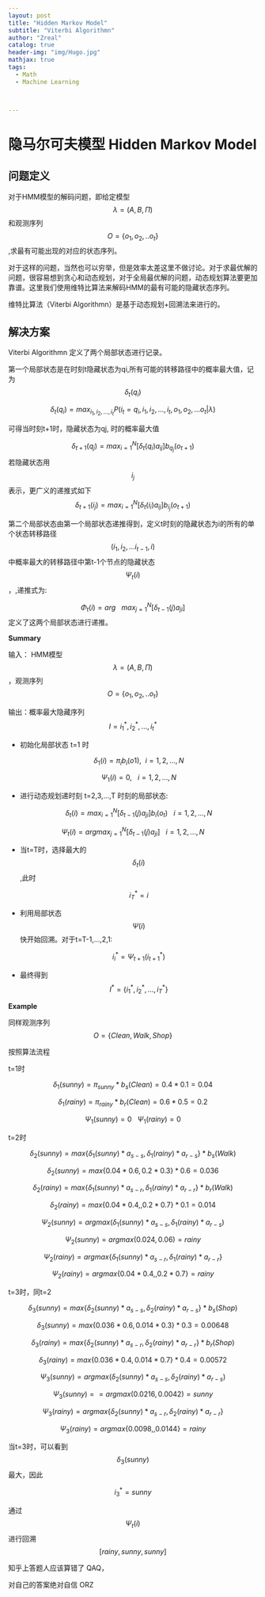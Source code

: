 ```yaml
---
layout: post
title: "Hidden Markov Model"
subtitle: "Viterbi Algorithmn"
author: "Zreal"
catalog: true
header-img: "img/Hugo.jpg"
mathjax: true
tags:
  - Math
  - Machine Learning



---
```


# 隐马尔可夫模型  Hidden Markov Model 

## 问题定义

对于HMM模型的解码问题，即给定模型 $$\lambda=(A,B,\Pi)$$ 和观测序列 $$O=\{o_1,o_2,..o_t\}$$,求最有可能出现的对应的状态序列。

对于这样的问题，当然也可以穷举，但是效率太差这里不做讨论。对于求最优解的问题，很容易想到贪心和动态规划，对于全局最优解的问题，动态规划算法要更加靠谱。这里我们使用维特比算法来解码HMM的最有可能的隐藏状态序列。

维特比算法（Viterbi Algorithmn）是基于动态规划+回溯法来进行的。



## 解决方案

Viterbi Algorithmn 定义了两个局部状态进行记录。

第一个局部状态是在时刻t隐藏状态为qi,所有可能的转移路径中的概率最大值，记为 $$ \delta_t(q_i)$$


$$
\delta_t(q_i)={max}_{i_1,i_2,...,i_t}P(i_t=q_i,i_1,i_2,...,i_t,o_1,o_2,...o_t|\lambda)
$$


可得当时刻t+1时，隐藏状态为qj, 时的概率最大值


$$
\delta_{t+1}(q_j)={max}_{i=1}^N[\delta_t(q_i)a_{ij}]b_{q_j}(o_{t+1})
$$
若隐藏状态用 $$i_j$$表示，更广义的递推式如下
$$
\delta_{t+1}(i_j)={max}_{i=1}^N[\delta_t(i_i)a_{ij}]b_{i_j}(o_{t+1})
$$


第二个局部状态由第一个局部状态递推得到，定义t时刻的隐藏状态为i的所有的单个状态转移路径$$(i_1,i_2,...i_{t-1},i)$$中概率最大的转移路径中第t-1个节点的隐藏状态$$\Psi_t(i)$$，,递推式为:


$$
\Phi_t(i)= arg \ \ \ max_{j=1}^N[\delta_{t-1}(j)a_{ji}]
$$
定义了这两个局部状态进行递推。



**Summary**

输入： HMM模型 $$\lambda=(A,B,\Pi)$$，观测序列$$O=\{o_1,o_2,..o_t\}$$

输出：概率最大隐藏序列 $$I={i_1^*,i_2^*,...,i_t^*}$$

- 初始化局部状态 t=1 时


  $$
  \delta_{1}(i)=\pi_ib_i(o1),\ \ i=1,2,...,N
  $$

  

  $$
  \Psi_1(i)=0,\ \ \ i=1,2,...,N
  $$

- 进行动态规划递时刻 t=2,3,...,T 时刻的局部状态:


  $$
  \delta_{t}(i)={max}_{i=1}^N[\delta_{t-1}(j)a_{ji}]b_{i}(o_{t}) \ \ \ i=1,2,...,N
  $$

$$
\Psi_t(i)=arg max_{j=1}^N [\delta_{t-1}(j)a_{ji}]  \ \ \ i=1,2,...,N
$$

- 当t=T时，选择最大的$$\delta_t(i)$$,此时


  $$
  i_T^*=i
  $$

- 利用局部状态 $$\Psi(i)$$快开始回溯。对于t=T-1,...,2,1:


  $$
  i_i^*=\Psi_{t+1}(i_{t+1}^*)
  $$



- 最终得到$$I^*=\{i_1^*,i_2^*,...,i_T^*\}$$



**Example**

同样观测序列$$O=\{Clean, Walk,Shop\}$$

按照算法流程

t=1时


$$
\delta_1(sunny)=\pi_{sunny}*b_{s}(Clean)=0.4*0.1=0.04
$$

$$
\delta_1(rainy)=\pi_{rainy}*b_{r}(Clean)=0.6*0.5=0.2
$$

$$
\Psi_1(sunny)=0 \ \ \  \Psi_1(rainy)=0
$$

t=2时


$$
\delta_2(sunny)=max\{\delta_1(sunny)*a_{s-s},\delta_1(rainy)*a_{r-s} \}*b_s(Walk)
$$

$$
\delta_2(sunny)=max\{0.04*0.6,0.2*0.3 \}*0.6=0.036
$$

$$
\delta_2(rainy)=max\{\delta_1(sunny)*a_{s-r},\delta_1(rainy)*a_{r-r} \}*b_r(Walk)
$$

$$
\delta_2(rainy)=max\{0.04*0.4,,0.2*0.7 \}*0.1=0.014
$$




$$
\Psi_2(sunny)=argmax(\delta_1(sunny)*a_{s-s},\delta_1(rainy)*a_{r-s})
$$

$$
\Psi_2(sunny)=argmax(0.024,0.06)=rainy
$$

$$
\Psi_2(rainy)=argmax\{\delta_1(sunny)*a_{s-r},\delta_1(rainy)*a_{r-r} \}
$$

$$
\Psi_2(rainy)=argmax\{0.04*0.4,,0.2*0.7 \}=rainy
$$

t=3时，同t=2


$$
\delta_3(sunny)=max\{\delta_2(sunny)*a_{s-s},\delta_2(rainy)*a_{r-s} \}*b_s(Shop)
$$

$$
\delta_3(sunny)=max\{0.036*0.6,0.014*0.3 \}*0.3=0.00648
$$

$$
\delta_3(rainy)=max\{\delta_2(sunny)*a_{s-r},\delta_2(rainy)*a_{r-r} \}*b_r(Shop)
$$

$$
\delta_3(rainy)=max\{0.036*0.4,0.014*0.7 \}*0.4=0.00572
$$




$$
\Psi_3(sunny)=argmax(\delta_2(sunny)*a_{s-s},\delta_2(rainy)*a_{r-s})
$$

$$
\Psi_3(sunny)==argmax(0.0216,0.0042)=sunny
$$

$$
\Psi_3(rainy)=argmax\{\delta_2(sunny)*a_{s-r},\delta_2(rainy)*a_{r-r} \}
$$

$$
\Psi_3(rainy)=argmax\{0.0098,,0.0144\}=rainy
$$



当t=3时，可以看到 $$\delta_3(sunny)$$最大，因此


$$
i_{3}^*=sunny
$$


通过$$\Psi_t(i)$$进行回溯
$$
[rainy,sunny,sunny]
$$


知乎上答题人应该算错了 QAQ，

对自己的答案绝对自信 ORZ